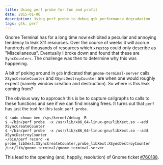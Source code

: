 ```yaml
---
title: Using perf probe for fun and profit
date: 2015-01-06
description: Using perf probe to debug gtk performance degradation
tags: gtk, perf
---
```

Gnome Terminal has for a long time now exhibited a peculiar and annoying
tendency to leak X11 resources. Over the course of weeks it will accrue hundreds
of thousands of resources which `xrestop` could only describe as
"Miscellaneous". Eventually I broke down and found that these are
`SyncCounters`. The challenge was then to determine why this was happening.

A bit of poking around in `gdb` indicated that `gnome-terminal-server` calls
`XSyncCreateCounter` and `XSyncDestroyCounter` are when one would roughly expect
(namely window creation and destruction). So where is this leak coming from?

The obvious way to approach this is be to capture callgraphs to calls to these
functions and see if we can find missing frees. It turns out that `perf` has
just the tool for this task: `perf probe`.

```
$ sudo chown ben /sys/kernel/debug -R
$ ~/bin/perf probe  -x /usr/lib/x86_64-linux-gnu/libXext.so --add XSyncCreateCounter
$ ~/bin/perf probe  -x /usr/lib/x86_64-linux-gnu/libXext.so --add XSyncDestroyCounter
~/bin/perf record -e probe_libXext:XSyncCreateCounter,probe_libXext:XSyncDestroyCounter /usr/lib/gnome-terminal/gnome-terminal-server
```

This lead to the opening (and, happily, resolution) of Gnome ticket
[#760188](https://bugzilla.gnome.org/show_bug.cgi?id=760188).
